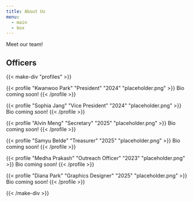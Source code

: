 ```yaml
---
title: About Us
menu:
  - main
  - box
---
```


Meet our team!

## Officers

{{< make-div "profiles" >}}

{{< profile "Kwanwoo Park" "President" "2024" "placeholder.png" >}}
Bio coming soon!
{{< /profile >}}

{{< profile "Sophia Jang" "Vice President" "2024" "placeholder.png" >}}
Bio coming soon!
{{< /profile >}}

{{< profile "Alvin Meng" "Secretary" "2025" "placeholder.png" >}}
Bio coming soon!
{{< /profile >}}

{{< profile "Samyu Belde" "Treasurer" "2025" "placeholder.png" >}}
Bio coming soon!
{{< /profile >}}

{{< profile "Medha Prakash" "Outreach Officer" "2023" "placeholder.png" >}}
Bio coming soon!
{{< /profile >}}

{{< profile "Diana Park" "Graphics Designer" "2025" "placeholder.png" >}}
Bio coming soon!
{{< /profile >}}

{{< /make-div >}}
